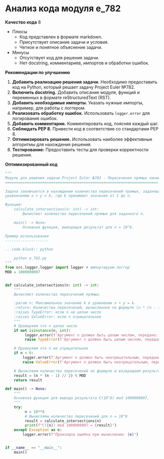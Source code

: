 # Анализ кода модуля e_782

**Качество кода**
8
- Плюсы
   - Код представлен в формате markdown.
   - Присутствует описание задачи и условия.
   - Четкое и понятное объяснение задачи.
- Минусы
    - Отсутствует код для решения задачи.
    - Нет docstring, комментариев, импортов и обработки ошибок.

**Рекомендации по улучшению**

1.  **Добавить реализацию решения задачи.** Необходимо предоставить код на Python, который решает задачу Project Euler №782.
2.  **Включить docstring.** Добавить описание модуля, функций и переменных в формате reStructuredText (RST).
3.  **Добавить необходимые импорты.** Указать нужные импорты, например, для работы с логгером.
4.  **Реализовать обработку ошибок.** Использовать `logger.error` для логирования ошибок.
5.  **Добавить комментарии.** Комментировать код, поясняя каждый шаг.
6.  **Соблюдать PEP 8.** Привести код в соответствие со стандартами PEP 8.
7. **Оптимизировать решение.** Использовать наиболее эффективные алгоритмы для нахождения решения.
8. **Тестирование:** Предоставить тесты для проверки корректности решения.

**Оптимизированный код**

```python
"""
Модуль для решения задачи Project Euler №782 - Пересечения прямых линий.
======================================================================

Задача заключается в нахождении количества пересечений прямых, заданных
уравнениями x + y = k, где k принимает значения от 1 до n.

Функции:
    calculate_intersections(n: int) -> int:
        Вычисляет количество пересечений прямых для заданного n.

    main() -> None:
        Основная функция, выводящая результат для n = 10^8.

Пример использования
--------------------

.. code-block:: python

    python e_782.py
"""
from src.logger.logger import logger # импортируем логгер
MOD = 1000000007


def calculate_intersections(n: int) -> int:
    """
    Вычисляет количество пересечений прямых.

    :param n: Максимальное значение k в уравнении x + y = k.
    :return: Количество пересечений, вычисленное по формуле (n * (n - 1)) // 2.
    :raises TypeError: если n не целое число
    :raises ValueError: если n отрицательное
    """
    # Проверяем что n целое число
    if not isinstance(n, int):
         logger.error(f'Аргумент n должен быть целым числом, передано: {n=}')
         raise TypeError(f'Аргумент n должен быть целым числом, передано: {n=}')

    # Проверяем что n не отрицательное
    if n < 0:
        logger.error(f'Аргумент n должен быть неотрицательным, передано: {n=}')
        raise ValueError(f'Аргумент n должен быть неотрицательным, передано: {n=}')

    # Вычисляем количество пересечений по формуле и возвращаем результат по модулю MOD
    result = (n * (n - 1) // 2) % MOD
    return result

def main() -> None:
    """
    Основная функция для вывода результата C(10^8) mod 1000000007.
    """
    try:
         n = 10**8
         # Вычисляем количество пересечений для n = 10^8
         result = calculate_intersections(n)
         print(f"C({n}) mod 1000000007 = {result}")
    except Exception as e:
        logger.error(f"Произошла ошибка при вычислении: {e}")


if __name__ == "__main__":
    main()
```